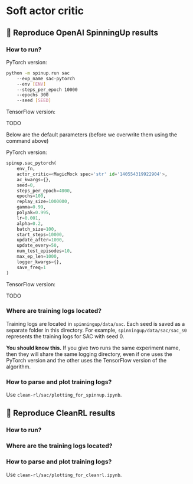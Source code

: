 # Soft actor critic

## 🚀 Reproduce OpenAI SpinningUp results

### How to run?

PyTorch version:

```bash
python -m spinup.run sac 
    --exp_name sac-pytorch 
    --env [ENV] 
    --steps_per_epoch 10000
    --epochs 300
    --seed [SEED]
```

TensorFlow version:

TODO

Below are the default parameters (before we overwrite them using the command above)

PyTorch version:

```python
spinup.sac_pytorch(
    env_fn, 
    actor_critic=<MagicMock spec='str' id='140554319922904'>, 
    ac_kwargs={}, 
    seed=0, 
    steps_per_epoch=4000, 
    epochs=100,
    replay_size=1000000, 
    gamma=0.99, 
    polyak=0.995, 
    lr=0.001, 
    alpha=0.2, 
    batch_size=100, 
    start_steps=10000, 
    update_after=1000, 
    update_every=50, 
    num_test_episodes=10,
    max_ep_len=1000, 
    logger_kwargs={}, 
    save_freq=1
)
```

TensorFlow version:

TODO

### Where are training logs located?

Training logs are located in `spinningup/data/sac`. Each seed is saved as a separate folder in this directory. For example, `spinningup/data/sac/sac_s0` represents the training logs for SAC with seed 0.

**You should know this.** If you give two runs the same experiment name, then they will share the same logging directory, even if one uses the PyTorch version and the other uses the TensorFlow version of the algorithm.

### How to parse and plot training logs?

Use `clean-rl/sac/plotting_for_spinnup.ipynb`.

## 🚀 Reproduce CleanRL results

### How to run?

### Where are the training logs located?

### How to parse and plot training logs?

Use `clean-rl/sac/plotting_for_cleanrl.ipynb`.

